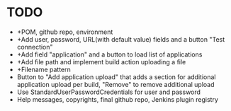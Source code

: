 TODO
====

* +POM, github repo, environment
* +Add user, password, URL(with default value) fields and a button "Test connection"
* +Add field "application" and a button to load list of applications
* +Add file path and implement build action uploading a file
* +Filename pattern
* Button to "Add application upload" that adds a section for additional application upload per build, "Remove" to remove additional upload
* Use StandardUserPasswordCredentials for user and password
* Help messages, copyrights, final github repo, Jenkins plugin registry
